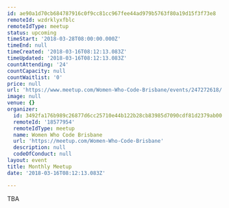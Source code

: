 ```yaml
---
id: ae90a1d70cb684787916c0f9cc81cc967fee44ad979b5763f80a19d15f3f73e8
remoteId: wzdrklyxfblc
remoteIdType: meetup
status: upcoming
timeStart: '2018-03-28T08:00:00.000Z'
timeEnd: null
timeCreated: '2018-03-16T08:12:13.083Z'
timeUpdated: '2018-03-16T08:12:13.083Z'
countAttending: '24'
countCapacity: null
countWaitlist: '0'
price: null
url: 'https://www.meetup.com/Women-Who-Code-Brisbane/events/247272618/'
image: null
venue: {}
organizer:
  id: 3492fa176b989c26877d6cc25710e44b122b28cb83985d7090cdf81d2379ab00
  remoteId: '18577954'
  remoteIdType: meetup
  name: Women Who Code Brisbane
  url: 'https://meetup.com/Women-Who-Code-Brisbane'
  description: null
  codeOfConduct: null
layout: event
title: Monthly Meetup
date: '2018-03-16T08:12:13.083Z'

---
```

<p>TBA</p>
